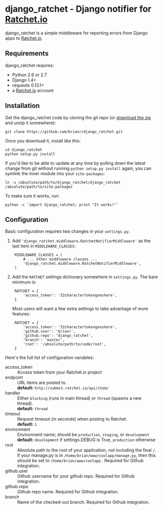 django_ratchet - Django notifier for [Ratchet.io](http://ratchet.io)
====================================================================

django_ratchet is a simple middleware for reporting errors from Django apps to [Ratchet.io](http://ratchet.io).


Requirements
------------
django_ratchet requires:

- Python 2.6 or 2.7
- Django 1.4+
- requests 0.13.1+
- a [Ratchet.io](http://ratchet.io) account


Installation
------------
Get the django_ratchet code by cloning the git repo (or [download the zip](https://github.com/brianr/django_ratchet/zipball/master) and unzip it somewhere):
    
    git clone https://github.com/brianr/django_ratchet.git

Once you download it, install like this:

    cd django_ratchet
    python setup.py install

If you'd like to be able to update at any time by pulling down the latest change from git without running `python setup.py install` again, you can symlink the inner module into your `site-packages`:

    ln -s /absolute/path/to/django_ratchet/django_ratchet /absolute/path/to/site-packages

To make sure it works, run:

    python -c 'import django_ratchet; print "It works!"'


Configuration
-------------
Basic configuration requires two changes in your `settings.py`.

1. Add `'django_ratchet.middleware.RatchetNotifierMiddleware'` as the last item in `MIDDLEWARE_CLASSES`:
    
        MIDDLEWARE_CLASSES = (
            # ... other middleware classes ...
            'django_ratchet.middleware.RatchetNotifierMiddleware',
        )

2. Add the `RATCHET` settings dictionary somewhere in `settings.py`. The bare minimum is:
    
        RATCHET = {
            'access_token': '32charactertokengoeshere',
        }

    Most users will want a few extra settings to take advantage of more features:
    
        RATCHET = {
            'access_token': '32charactertokengoeshere',
            'github.user': 'brianr',
            'github.repo': 'django_ratchet',
            'branch': 'master',
            'root': '/absolute/path/to/code/root',
        }

Here's the full list of configuration variables:

<dl class="dl-horizontal">
  <dt>access_token</dt>
    <dd>Access token from your Ratchet.io project</dd>
  <dt>endpoint</dt>
    <dd>URL items are posted to.<br>
        <b>default:</b> <code>http://submit.ratchet.io/api/item/</code>
    </dd>
  <dt>handler</dt>
    <dd>Either <code>blocking</code> (runs in main thread) or <code>thread</code> (spawns a new thread).<br>
        <b>default:</b> <code>thread</code>
    </dd>
  <dt>timeout</dt>
    <dd>Request timeout (in seconds) when posting to Ratchet.<br>
        <b>default:</b> <code>1</code>
    </dd>
  <dt>environment</dt>
    <dd>Environment name; should be <code>production</code>, <code>staging</code>, or <code>development</code><br>
        <b>default:</b> <code>development</code> if settings.DEBUG is True, <code>production</code> otherwise
    </dd>
  <dt>root</dt>
    <dd>Absolute path to the root of your application, not including the final <code>/</code>. If your manage.py is in <code>/home/brian/www/coolapp/manage.py</code>, then this should be set to <code>/home/brian/www/coolapp</code> . Required for Github integration.</dd>
  <dt>github.user</dt>
    <dd>Github username for your github repo. Required for Github integration.</dd>
  <dt>github.repo</dt>
    <dd>Github repo name. Required for Github integration.</dd>
  <dt>branch</dt>
    <dd>Name of the checked-out branch. Required for Github integration.</dd>
</dl>

